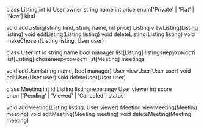 class Listing
  int id
  User owner
  string name
  int price
  enum['Private' | 'Flat' | 'New'] kind

  void addListing(string kind, string name, int price)
  Listing viewListing(Listing listing)
  void editListing(Listing listing)
  void deleteListing(Listing listing)
  void makeChosen(Listing listing, User user)

class User
  int id
  string name
  bool manager
  list[Listing] listingsнерухомості
  list[Listing] chosenнерухомості
  list[Meeting] meetings

  void addUser(string name, bool manager)
  User viewUser(User user)
  void editUser(User user)
  void deleteUser(User user)

class Meeting
  int id
  Listing listingперегляду
  User viewer
  int score
  enum['Pending' | 'Viewed' | 'Canceled'] status

  void addMeeting(Listing listing, User viewer)
  Meeting viewMeeting(Meeting meeting)
  void editMeeting(Meeting meeting)
  void deleteMeeting(Meeting meeting)